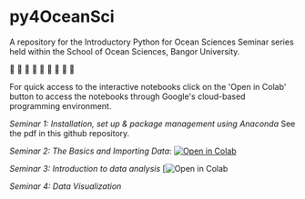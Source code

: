 # py4OceanSci

A repository for the Introductory Python for Ocean Sciences Seminar series held within the School of Ocean Sciences, Bangor University. 

🌊 🐠 🌊 🐠 🌊 🐠 🌊 🐠 🌊

For quick access to the interactive notebooks click on the 'Open in Colab' button to access the notebooks through Google's cloud-based programming environment. 

*Seminar 1: Installation, set up & package management using Anaconda* See the pdf in this github repository. 

*Seminar 2: The Basics and Importing Data*:     [![Open in Colab](https://colab.research.google.com/assets/colab-badge.svg)](https://colab.research.google.com/github/nia-jones/py4OceanSci/blob/main/Basics_and_ImportingData.ipynb)

*Seminar 3: Introduction to data analysis* [![Open in Colab](https://colab.research.google.com/github/nia-jones/py4OceanSci/blob/main/3_DataAnalysisAndPlotting.ipynb)

*Seminar 4: Data Visualization*
